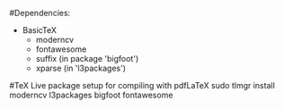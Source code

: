 #Dependencies:
* BasicTeX
    + moderncv
	+ fontawesome
    + suffix (in package 'bigfoot')
	+ xparse (in 'l3packages')

#TeX Live package setup for compiling with pdfLaTeX
		sudo tlmgr install moderncv l3packages bigfoot fontawesome
